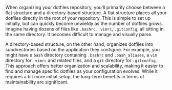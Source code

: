 When organizing your dotfiles repository, you'll primarily choose between a flat structure and a directory-based structure. A flat structure places all your dotfiles directly in the root of your repository. This is simple to set up initially, but can quickly become unwieldy as the number of dotfiles grows. Imagine having dozens of files like `.bashrc`, `.vimrc`, `.gitconfig`, all sitting in the same directory. It becomes difficult to manage and visually parse.

A directory-based structure, on the other hand, organizes dotfiles into subdirectories based on the application they configure. For example, you might have a `bash` directory containing `.bashrc` and `.bash_aliases`, a `vim` directory for `.vimrc` and related files, and a `git` directory for `.gitconfig`. This approach offers better organization and scalability, making it easier to find and manage specific dotfiles as your configuration evolves. While it requires a bit more initial setup, the long-term benefits in terms of maintainability are significant.